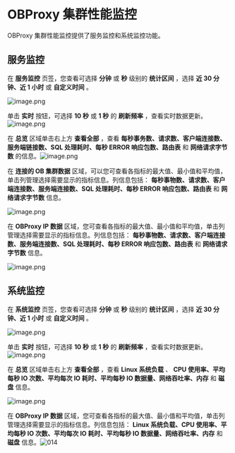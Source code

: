 OBProxy 集群性能监控 
===================================

OBProxy 集群性能监控提供了服务监控和系统监控功能。

**服务监控** 
-----------------------------

在 **服务监控** 页签，您查看可选择 **分钟** 或 **秒** 级别的 **统计区间** ，选择 **近 30 分钟、近 1 小时** 或 **自定义时间** 。

![image.png](https://help-static-aliyun-doc.aliyuncs.com/assets/img/zh-CN/9972988061/p200019.png "image.png")

单击 **实时** 按钮，可选择 **10 秒** 或 **1 秒** 的 **刷新频率** ，查看实时数据更新。![image.png](https://help-static-aliyun-doc.aliyuncs.com/assets/img/zh-CN/9972988061/p200020.png "image.png")

在 **总览** 区域单击右上方 **查看全部** ，查看 **每秒事务数、请求数、客户端连接数、服务端链接数、SQL 处理耗时、每秒 ERROR 响应包数、路由表** 和 **网络请求字节数** 的信息。![image.png](https://help-static-aliyun-doc.aliyuncs.com/assets/img/zh-CN/9972988061/p200021.png "image.png")

在 **连接的 OB 集群数据** 区域，可以您可查看各指标的最大值、最小值和平均值，单击列管理选择需要显示的指标信息。列信息包括： **每秒事物数、请求数、客户端连接数、服务端连接数、SQL 处理耗时、每秒 ERROR 响应包数、路由表** 和 **网络请求字节数** 信息。

![image.png](https://help-static-aliyun-doc.aliyuncs.com/assets/img/zh-CN/9972988061/p200022.png "image.png")

在 **OBProxy IP 数据** 区域，您可查看各指标的最大值、最小值和平均值，单击列管理选择需要显示的指标信息。列信息包括： **每秒事物数、请求数、客户端连接数、服务端连接数、SQL 处理耗时、每秒 ERROR 响应包数、路由表** 和 **网络请求字节数** 信息。



![image.png](https://help-static-aliyun-doc.aliyuncs.com/assets/img/zh-CN/9972988061/p200023.png "image.png")

**系统监控** 
-----------------------------

在 **系统监控** 页签，您查看可选择 **分钟** 或 **秒** 级别的 **统计区间** ，选择 **近 30 分钟、近 1 小时** 或 **自定义时间** 。

![image.png](https://help-static-aliyun-doc.aliyuncs.com/assets/img/zh-CN/9972988061/p200024.png "image.png")

单击 **实时** 按钮，可选择 **10 秒** 或 **1 秒** 的 **刷新频率** ，查看实时数据更新。![image.png](https://help-static-aliyun-doc.aliyuncs.com/assets/img/zh-CN/9972988061/p200025.png "image.png")

在 **总览** 区域单击右上方 **查看全部** ，查看 **Linux 系统负载** 、 **CPU 使用率、平均每秒 IO 次数、平均每次 IO 耗时、平均每秒 IO 数据量、网络吞吐率、内存** 和 **磁盘** 信息。

![image.png](https://help-static-aliyun-doc.aliyuncs.com/assets/img/zh-CN/9972988061/p200026.png "image.png")

在 **OBProxy IP 数据** 区域，您可查看各指标的最大值、最小值和平均值，单击列管理选择需要显示的指标信息。列信息包括： **Linux 系统负载、CPU 使用率、平均每秒 IO 次数、平均每次 IO 耗时、平均每秒 IO 数据量、网络吞吐率、内存** 和 **磁盘** 信息。![014](https://help-static-aliyun-doc.aliyuncs.com/assets/img/zh-CN/9972988061/p201533.png)
